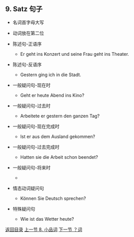 ## 9. Satz 句子

* 名词首字母大写

* 动词放在第二位

* 陈述句-正语序

  * Er geht ins Konzert und seine Frau geht ins Theater.

* 陈述句-反语序

  * Gestern ging ich in die Stadt.

* 一般疑问句-现在时

  * Geht er heute Abend ins Kino?

* 一般疑问句-过去时

  * Arbeitete er gestern den ganzen Tag?

* 一般疑问句-现在完成时

  * Ist er aus dem Ausland gekommen?

* 一般疑问句-过去完成时

  * Hatten sie die Arbeit schon beendet?

* 一般疑问句-将来时

  * 

* 情态动词疑问句

  * Können Sie Deutsch sprechen?

* 特殊疑问句

  * Wie ist das Wetter heute?

  



[返回目录](../README.md) [上一节 8. 小品词](8-小品词.md) [下一节 ？词](9-小品词.md)
